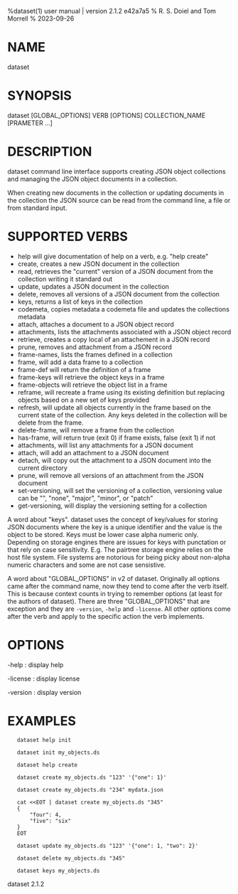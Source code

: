 %dataset(1) user manual | version 2.1.2 e42a7a5
% R. S. Doiel and Tom Morrell
% 2023-09-26

# NAME

dataset 

# SYNOPSIS

dataset [GLOBAL_OPTIONS] VERB [OPTIONS] COLLECTION_NAME [PRAMETER ...]

# DESCRIPTION

dataset command line interface supports creating JSON object
collections and managing the JSON object documents in a collection.

When creating new documents in the collection or updating documents
in the collection the JSON source can be read from the command line,
a file or from standard input.

# SUPPORTED VERBS

- help will give documentation of help on a verb, e.g. "help create"
- create, creates a new JSON document in the collection
- read, retrieves the "current" version of a JSON document from 
  the collection writing it standard out
- update, updates a JSON document in the collection
- delete, removes all versions of a JSON document from the collection
- keys, returns a list of keys in the collection
- codemeta, copies metadata a codemeta file and updates the 
  collections metadata
- attach, attaches a document to a JSON object record
- attachments, lists the attachments associated with a JSON object record
- retrieve, creates a copy local of an attachement in a JSON record
- prune, removes and attachment from a JSON record
- frame-names, lists the frames defined in a collection
- frame, will add a data frame to a collection 
- frame-def will return the definition of a frame
- frame-keys will retrieve the object keys in a frame
- frame-objects will retrieve the object list in a frame
- reframe, will recreate a frame using its existing definition but
  replacing objects based on a new set of keys provided
- refresh, will update all objects currently in the frame based on the
  current state of the collection. Any keys deleted in the collection
  will be delete from the frame.
- delete-frame, will remove a frame from the collection
- has-frame, will return true (exit 0) if frame exists, false (exit 1)
  if not
- attachments, will list any attachments for a JSON document
- attach, will add an attachment to a JSON document
- detach, will copy out the attachment to a JSON document 
  into the current directory 
- prune, will remove all versions of an attachment from the JSON document
- set-versioning,  will set the versioning of a collection, 
  versioning value can be "", "none", "major", "minor", or "patch"
- get-versioning,  will display the versioning setting for a collection

A word about "keys". dataset uses the concept of key/values for
storing JSON documents where the key is a unique identifier and the
value is the object to be stored.  Keys must be lower case 
alpha numeric only.  Depending on storage engines there are issues
for keys with punctation or that rely on case sensitivity. E.g. 
The pairtree storage engine relies on the host file system. File
systems are notorious for being picky about non-alpha numeric
characters and some are not case sensistive.

A word about "GLOBAL_OPTIONS" in v2 of dataset.  Originally
all options came after the command name, now they tend to
come after the verb itself. This is because context counts
in trying to remember options (at least for the authors of
dataset).  There are three "GLOBAL_OPTIONS" that are exception
and they are `-version`, `-help`
and `-license`. All other options come
after the verb and apply to the specific action the verb
implements.


# OPTIONS

-help
: display help

-license
: display license

-version
: display version

# EXAMPLES

~~~
   dataset help init

   dataset init my_objects.ds 

   dataset help create

   dataset create my_objects.ds "123" '{"one": 1}'

   dataset create my_objects.ds "234" mydata.json 
   
   cat <<EOT | dataset create my_objects.ds "345"
   {
	   "four": 4,
	   "five": "six"
   }
   EOT

   dataset update my_objects.ds "123" '{"one": 1, "two": 2}'

   dataset delete my_objects.ds "345"

   dataset keys my_objects.ds
~~~

dataset 2.1.2


